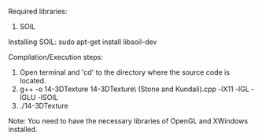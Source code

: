 Required libraries:
1. SOIL

Installing SOIL:
sudo apt-get install libsoil-dev

Compilation/Execution steps:
1. Open terminal and 'cd' to the directory where the source code is located.
2. g++ -o 14-3DTexture 14-3DTexture\ (Stone and Kundali).cpp -lX11 -lGL -lGLU -lSOIL
3. ./14-3DTexture

Note: You need to have the necessary libraries of OpenGL and XWindows installed.
